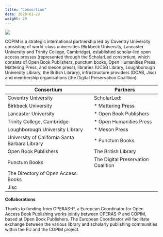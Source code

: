 ```yaml
---
title: "Consortium"
date: 2020-01-29
weight: 20
---
```

![](/images/All_COPIM_logos.png)

COPIM is a strategic international partnership led by Coventry University consisting of world-class universities (Birkbeck University, Lancaster University and Trinity College, Cambridge), established scholar-led open access presses (represented through the ScholarLed consortium, which consists of Open Book Publishers, punctum books, Open Humanities Press, Mattering Press, and meson press), libraries (UCSB Library, Loughborough University Library, the British Library), infrastructure providers (DOAB, Jisc) and membership organisations (the Digital Preservation Coalition)



| **Consortium** | **Partners** |
| --------------| --------------| 
| Coventry University | ScholarLed: |
| Birkbeck University |  * Mattering Press
| Lancaster University |  * Open Book Publishers|
| Trinity College, Cambridge | * Open Humanities Press
| Loughborough University Library| * Meson Press
| University of California Santa Barbara Library | * Punctum Books
| Open Book Publishers|The British Library|
| Punctum Books |The Digital Preservation Coalition |
| The Directory of Open Access Books |
| Jisc   | 


**Collaborations**

Thanks to funding from OPERAS-P, a European Coordinator for Open Access Book Publishing works jointly between OPERAS-P and COPIM, based at Open Book Publishers. The European Coordinator will facilitate exchange between the various library and scholarly publishing communities within the EU and the COPIM project. 
